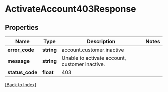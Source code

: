 # ActivateAccount403Response

## Properties

Name | Type | Description | Notes
------------ | ------------- | ------------- | -------------
**error_code** | **string** | account.customer.inactive |
**message** | **string** | Unable to activate account, customer inactive. |
**status_code** | **float** | 403 |

[[Back to Index]](../index.md)
